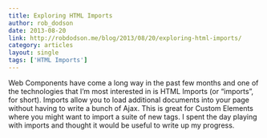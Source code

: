 ```yaml
---
title: Exploring HTML Imports
author: rob_dodson
date: 2013-08-20
link: http://robdodson.me/blog/2013/08/20/exploring-html-imports/
category: articles
layout: single
tags: ['HTML Imports']
---
```


Web Components have come a long way in the past few months and one of the
technologies that I’m most interested in is HTML Imports (or “imports”, for
short). Imports allow you to load additional documents into your page without
having to write a bunch of Ajax. This is great for Custom Elements where you
might want to import a suite of new tags. I spent the day playing with imports
and thought it would be useful to write up my progress.
